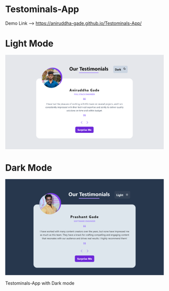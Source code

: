 # Testominals-App

Demo Link --> https://aniruddha-gade.github.io/Testominals-App/

# Light Mode
![Alt Text](https://raw.githubusercontent.com/aniruddha-gade/Testominals-App/main/public/App%20Image1.png)

# Dark Mode
![Alt Text](https://raw.githubusercontent.com/aniruddha-gade/Testominals-App/main/public/App%20Image2.png)


Testominals-App with Dark mode    
